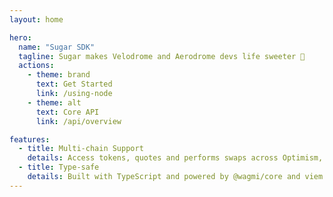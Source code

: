 ```yaml
---
layout: home

hero:
  name: "Sugar SDK"
  tagline: Sugar makes Velodrome and Aerodrome devs life sweeter 🍭
  actions:
    - theme: brand
      text: Get Started
      link: /using-node
    - theme: alt
      text: Core API
      link: /api/overview

features:
  - title: Multi-chain Support
    details: Access tokens, quotes and performs swaps across Optimism, Base, Mode, Celo, and other chains from a single SDK
  - title: Type-safe
    details: Built with TypeScript and powered by @wagmi/core and viem
---
```

